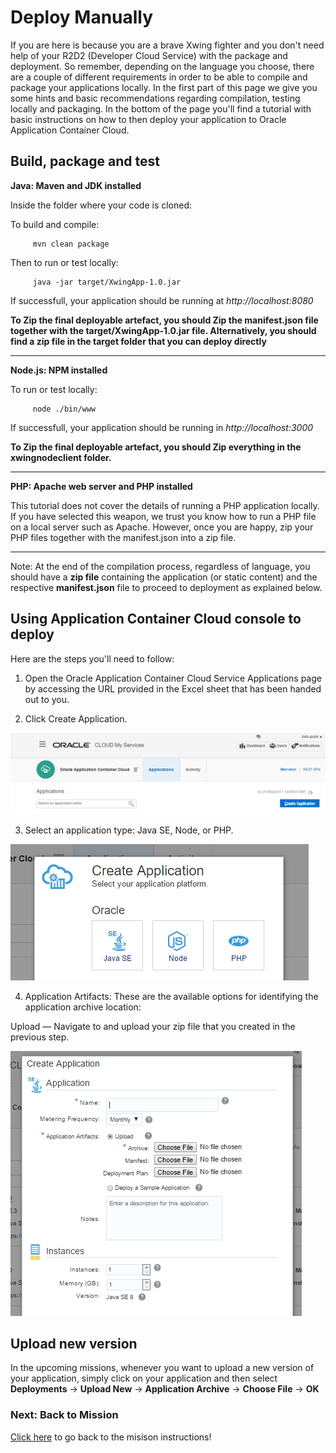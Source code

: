 # Deploy Manually #

If you are here is because you are a brave Xwing fighter and you don't need help of your R2D2 (Developer Cloud Service) with the package and deployment.
So remember, depending on the language you choose, there are a couple of different requirements in order to be able to compile and package your applications locally. In the first part of this page we give you some hints and basic recommendations regarding compilation, testing locally and packaging. In the bottom of the page you'll find a tutorial with basic instructions on how to then deploy your application to Oracle Application Container Cloud.

## Build, package and test ##

  **Java: Maven and JDK installed**
  
  Inside the folder where your code is cloned:
  
  To build and compile:
        
         mvn clean package
  
  Then to run or test locally:
  
         java -jar target/XwingApp-1.0.jar
         
  If successfull, your application should be running at *http://localhost:8080*
    
 **To Zip the final deployable artefact, you should Zip the manifest.json file together with the target/XwingApp-1.0.jar file. Alternatively, you should find a zip file in the target folder that you can deploy directly**
   
   
   -----------------------------------------------------------------------------------------------------------------
 
  **Node.js: NPM installed**
    
  To run or test locally:
    
         node ./bin/www
         
  If successfull, your application should be running in *http://localhost:3000*
    
  **To Zip the final deployable artefact, you should Zip everything in the xwingnodeclient folder.**
  
  -----------------------------------------------------------------------------------------------------------------

  **PHP: Apache web server and PHP installed**
  
  This tutorial does not cover the details of running a PHP application locally. If you have selected this weapon, we trust you know how to run a PHP file on a local server such as Apache. However, once you are happy, zip your PHP files together with the manifest.json into a zip file.
  
  -----------------------------------------------------------------------------------------------------------------

Note: At the end of the compilation process, regardless of language,  you should have a **zip file** containing the application (or static content) and the respective **manifest.json** file to proceed to deployment as explained below.

## Using Application Container Cloud console to deploy ##

Here are the steps you'll need to follow:

1) Open the Oracle Application Container Cloud Service Applications page by accessing the URL provided in the Excel sheet that has been handed out to you.

2) Click Create Application.

![alt text](createappaccs01.PNG)

3) Select an application type: Java SE, Node, or PHP.

![alt text](createappaccs02.PNG)

4) Application Artifacts: These are the available options for identifying the application archive location:

Upload — Navigate to and upload your zip file that you created in the previous step.

![alt text](createappaccs03.PNG)

## Upload new version ##

In the upcoming missions, whenever you want to upload a new version of your application, simply click on your application and then select **Deployments** -> **Upload New** -> **Application Archive** -> **Choose File** -> **OK**

### Next: Back to Mission ###

[Click here](../missions/deploy.md) to go back to the misison instructions!


